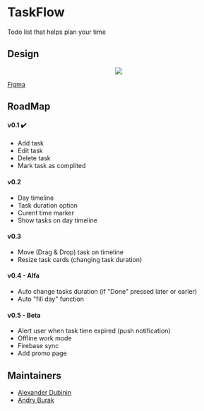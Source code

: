 # TaskFlow
Todo list that helps plan your time

## Design
<p align="center">
  <img src="https://i.imgur.com/5NztYQz.png">
</p>

[Figma](https://www.figma.com/file/aUsrfBfc8gO0mLgyufUauyuN/Task-Flow?node-id=0%3A1)

## RoadMap
#### v0.1 ✔️
- Add task
- Edit task
- Delete task
- Mark task as complited

#### v0.2 
- Day timeline
- Task duration option
- Curent time marker
- Show tasks on day timeline

#### v0.3
- Move (Drag & Drop) task on timeline
- Resize task cards (changing task duration)

#### v0.4 - Alfa
- Auto change tasks duration (if "Done" pressed later or earler)
- Auto "fill day" function

#### v0.5 - Beta
- Alert user when task time expired (push notification)
- Offline work mode
- Firebase sync
- Add promo page

## Maintainers
- [Alexander Dubinin](https://github.com/Akiyamka)
- [Andry Burak](https://github.com/Burach0k)
